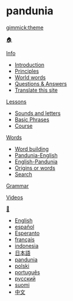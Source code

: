 # pandunia
[gimmick:theme](readable)

[🏠](index.md)

[Info]()

  * [Introduction](dunia_bax.md)
  * [Principles](filsof.md)
  * [World words](dunia_loge.md)
  * [Questions & Answers](eske_i_jawabe.md)
  * [Translate this site](tarja_netoloke.md)

[Lessons]()

  * [Sounds and letters](abc.md)
  * [Basic Phrases](fraze.md)
  * [Course](darse.md)

[Words]()

  * [Word building](lekse_lojia.md)
  * [Pandunia-English](pandunia-engli.md)
  * [English-Pandunia](engli-pandunia.md)
  * [Origins or words](leksaslia.md)
  * [Search](tiddly.html)

[Grammar](kanun.md)

[Videos](../pandunia/filme.md)

[💬]()

  * [English](../engli/index.md)
  * [español](../espani/index.md)
  * [Esperanto](../esperanto/index.md)
  * [français](../frans/index.md)
  * [indonesia](../malayu/index.md)
  * [日本語](../nipon/index.md)
  * [pandunia](../pandunia/index.md)
  * [polski](../polski/index.md)
  * [português](../portugal/index.md)
  * [русский](../rusi/index.md)
  * [suomi](../suomi/index.md)
  * [中文](../cini/index.md)

